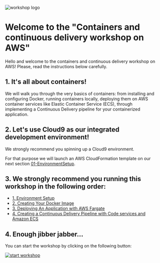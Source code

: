 ![workshop logo](https://github.com/bemer/containers-on-aws-workshop/blob/master/images/containers-on-aws-worshop-logo.jpg)

# Welcome to the "Containers and continuous delivery workshop on AWS"

Hello and welcome to the containers and continuous delivery workshop on AWS! Please, read the instructions below carefully.

## 1. It's all about containers!

We will walk you through the very basics of containers: from installing and configuring Docker, running containers locally, deploying them on AWS container services like Elastic Container Service (ECS), through implementing a Continuous Delivery pipeline for your containerized application.

## 2. Let's use Cloud9 as our integrated development environment!

We strongly recommend you spinning up a Cloud9 environment.

For that purpose we will launch an AWS CloudFormation template on our next section [01-EnvironmentSetup](https://github.com/patrici0/ECS-Code-on-AWS/tree/master/01-EnvironmentSetup).

## 3. We strongly recommend you running this workshop in the following order:

* [1. Environment Setup](/01-EnvironmentSetup)
* [2. Creating Your Docker Image](/02-CreatingDockerImage)
* [3. Deploying An Application with AWS Fargate](/03-DeployFargate)
* [4. Creating a Continuous Delivery Pipeline with Code services and Amazon ECS](/04-ContinuousDelivery)

## 4. Enough jibber jabber...

You can start the workshop by clicking on the following button:

[![start workshop](/images/start_workshop.png)][start_workshop]

[start_workshop]: /01-EnvironmentSetup
